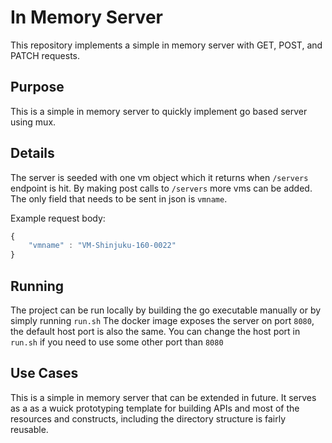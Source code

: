 
# In Memory Server

This repository implements a simple in memory server with GET, POST, and PATCH requests.


## Purpose

This is a simple in memory server to quickly implement go based server using mux.

## Details

The server is seeded with one vm object which it returns when `/servers` endpoint is hit. By making post calls to `/servers` more vms can be added. The only field that needs to be sent in json is `vmname`.

Example request body:
```js
{
    "vmname" : "VM-Shinjuku-160-0022"
}
```


## Running

The project can be run locally by building the go executable manually or by simply running `run.sh`
The docker image exposes the server on port `8080`, the default host port is also the same. You can change the host port in `run.sh` if you need to use some other port than `8080`



## Use Cases

This is a simple in memory server that can be extended in future. It serves as a as a wuick prototyping template for building APIs and most of the resources and constructs, including the directory structure is fairly reusable.



